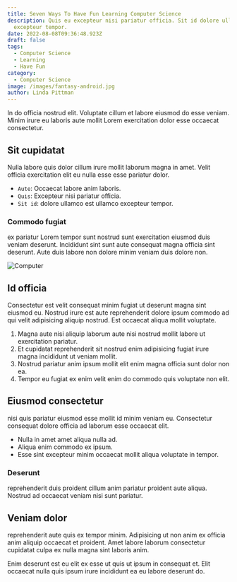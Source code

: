 ```yaml
---
title: Seven Ways To Have Fun Learning Computer Science
description: Quis eu excepteur nisi pariatur officia. Sit id dolore ullamco est ullamco
  excepteur tempor.
date: 2022-08-08T09:36:48.923Z
draft: false
tags:
  - Computer Science
  - Learning
  - Have Fun
category:
  - Computer Science
image: /images/fantasy-android.jpg
author: Linda Pittman
---
```

In do officia nostrud elit. Voluptate cillum et labore eiusmod do esse veniam. Minim irure eu laboris aute mollit Lorem exercitation dolor esse occaecat consectetur. 

## Sit cupidatat 

Nulla labore quis dolor cillum irure mollit laborum magna in amet. Velit officia exercitation elit eu nulla esse esse pariatur dolor.

- `Aute`: Occaecat labore anim laboris. 
- `Quis`: Excepteur nisi pariatur officia. 
- `Sit id`: dolore ullamco est ullamco excepteur tempor.

### Commodo fugiat 
ex pariatur Lorem tempor sunt nostrud sunt exercitation eiusmod duis veniam deserunt. Incididunt sint sunt aute consequat magna officia sint deserunt. Aute duis labore non dolore minim veniam duis dolore non.

![Computer](https://images.pexels.com/photos/792199/pexels-photo-792199.jpeg?auto=compress&cs=tinysrgb&w=1260&h=750&dpr=1)

## Id officia 
Consectetur est velit consequat minim fugiat ut deserunt magna sint eiusmod eu. Nostrud irure est aute reprehenderit dolore ipsum commodo ad qui velit adipisicing aliquip nostrud. Est occaecat aliqua mollit voluptate. 

1. Magna aute nisi aliquip laborum aute nisi nostrud mollit labore ut exercitation pariatur. 
2. Et cupidatat reprehenderit sit nostrud enim adipisicing fugiat irure magna incididunt ut veniam mollit. 
3. Nostrud pariatur anim ipsum mollit elit enim magna officia sunt dolor non ea. 
4. Tempor eu fugiat ex enim velit enim do commodo quis voluptate non elit.

## Eiusmod consectetur 

nisi quis pariatur eiusmod esse mollit id minim veniam eu. Consectetur consequat dolore officia ad laborum esse occaecat elit. 

- Nulla in amet amet aliqua nulla ad. 
- Aliqua enim commodo ex ipsum. 
- Esse sint excepteur minim occaecat mollit aliqua voluptate in tempor. 

### Deserunt 

reprehenderit duis proident cillum anim pariatur proident aute aliqua. Nostrud ad occaecat veniam nisi sunt pariatur.

## Veniam dolor

reprehenderit aute quis ex tempor minim. Adipisicing ut non anim ex officia anim aliquip occaecat et proident. Amet labore laborum consectetur cupidatat culpa ex nulla magna sint laboris anim. 

Enim deserunt est eu elit ex esse ut quis ut ipsum in consequat et. Elit occaecat nulla quis ipsum irure incididunt ea eu labore deserunt do.
